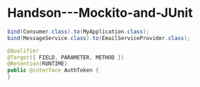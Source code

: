 # Handson---Mockito-and-JUnit

```java
bind(Consumer.class).to(MyApplication.class);
bind(MessageService.class).to(EmailServiceProvider.class);
```


```java
@Qualifier
@Target({ FIELD, PARAMETER, METHOD })
@Retention(RUNTIME)
public @interface AuthToken {
}
```
